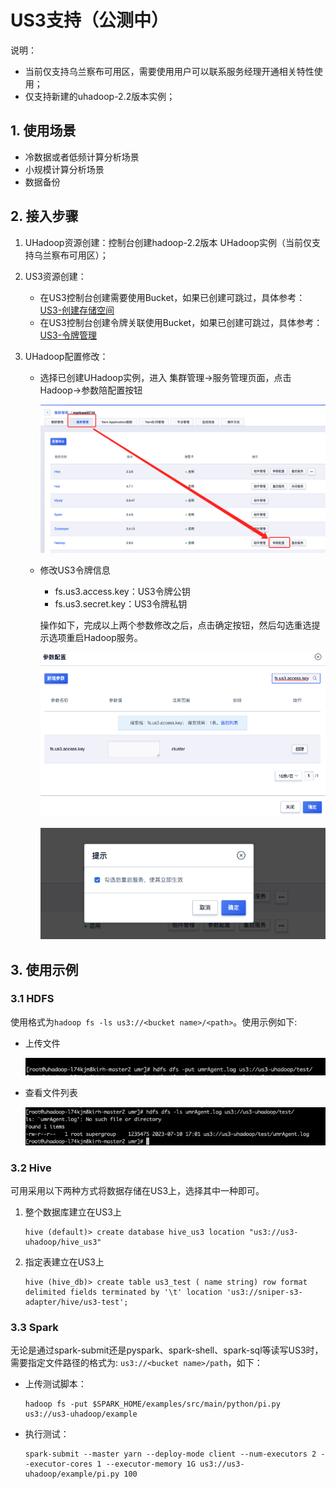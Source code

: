 
# US3支持（公测中）

说明：

- 当前仅支持乌兰察布可用区，需要使用用户可以联系服务经理开通相关特性使用；
- 仅支持新建的uhadoop-2.2版本实例；

## 1. 使用场景

- 冷数据或者低频计算分析场景
- 小规模计算分析场景
- 数据备份

## 2. 接入步骤

1. UHadoop资源创建：控制台创建hadoop-2.2版本 UHadoop实例（当前仅支持乌兰察布可用区）；

2. US3资源创建：
    - 在US3控制台创建需要使用Bucket，如果已创建可跳过，具体参考：[US3-创建存储空间](https://docs.ucloud.cn/ufile/guide/space?id=%e5%88%9b%e5%bb%ba%e5%ad%98%e5%82%a8%e7%a9%ba%e9%97%b4)
    - 在US3控制台创建令牌关联使用Bucket，如果已创建可跳过，具体参考：[US3-令牌管理](https://docs.ucloud.cn/ufile/guide/token)

3. UHadoop配置修改：

    - 选择已创建UHadoop实例，进入 集群管理->服务管理页面，点击Hadoop->参数陪配置按钮

      ![us3_guide_update_config](../images/us3_guide_update_config.png)

    - 修改US3令牌信息

      - fs.us3.access.key：US3令牌公钥
      - fs.us3.secret.key：US3令牌私钥

      操作如下，完成以上两个参数修改之后，点击确定按钮，然后勾选重选提示选项重启Hadoop服务。

      ![us3_guide_update_config_model](../images/us3_guide_update_config_model.png)

      ![us3_guide_update_config_reboot](../images/us3_guide_update_config_reboot.png)

## 3. 使用示例

### 3.1 HDFS

使用格式为`hadoop fs -ls us3://<bucket name>/<path>`。使用示例如下:

* 上传文件

  ![us3_guide_hdfs_put](../images/us3_guide_hdfs_put.png)

* 查看文件列表

  ![us3_guide_hdfs_ls](../images/us3_guide_hdfs_ls.png)

### 3.2 Hive

可用采用以下两种方式将数据存储在US3上，选择其中一种即可。

1. 整个数据库建立在US3上

   ```
   hive (default)> create database hive_us3 location "us3://us3-uhadoop/hive_us3"
   ```

2. 指定表建立在US3上

   ```
   hive (hive_db)> create table us3_test ( name string) row format delimited fields terminated by '\t' location 'us3://sniper-s3-adapter/hive/us3-test';
   ```

### 3.3 Spark

无论是通过spark-submit还是pyspark、spark-shell、spark-sql等读写US3时，需要指定文件路径的格式为: `us3://<bucket name>/path`，如下：

* 上传测试脚本：

  ```
  hadoop fs -put $SPARK_HOME/examples/src/main/python/pi.py us3://us3-uhadoop/example
  ```

* 执行测试：

  ```
  spark-submit --master yarn --deploy-mode client --num-executors 2 --executor-cores 1 --executor-memory 1G us3://us3-uhadoop/example/pi.py 100
  ```


